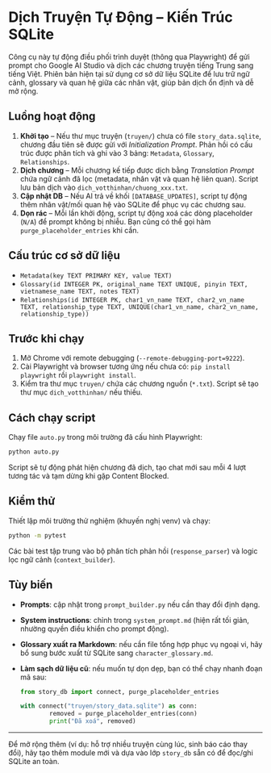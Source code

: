 # Dịch Truyện Tự Động – Kiến Trúc SQLite

Công cụ này tự động điều phối trình duyệt (thông qua Playwright) để gửi prompt cho Google AI Studio và dịch các chương truyện tiếng Trung sang tiếng Việt. Phiên bản hiện tại sử dụng cơ sở dữ liệu SQLite để lưu trữ ngữ cảnh, glossary và quan hệ giữa các nhân vật, giúp bản dịch ổn định và dễ mở rộng.

## Luồng hoạt động

1. **Khởi tạo** – Nếu thư mục truyện (`truyen/`) chưa có file `story_data.sqlite`, chương đầu tiên sẽ được gửi với *Initialization Prompt*. Phản hồi có cấu trúc được phân tích và ghi vào 3 bảng: `Metadata`, `Glossary`, `Relationships`.
2. **Dịch chương** – Mỗi chương kế tiếp được dịch bằng *Translation Prompt* chứa ngữ cảnh đã lọc (metadata, nhân vật và quan hệ liên quan). Script lưu bản dịch vào `dich_votthinhan/chuong_xxx.txt`.
3. **Cập nhật DB** – Nếu AI trả về khối `[DATABASE_UPDATES]`, script tự động thêm nhân vật/mối quan hệ vào SQLite để phục vụ các chương sau.
4. **Dọn rác** – Mỗi lần khởi động, script tự động xoá các dòng placeholder (`N/A`) để prompt không bị nhiễu. Bạn cũng có thể gọi hàm `purge_placeholder_entries` khi cần.

## Cấu trúc cơ sở dữ liệu

- `Metadata(key TEXT PRIMARY KEY, value TEXT)`
- `Glossary(id INTEGER PK, original_name TEXT UNIQUE, pinyin TEXT, vietnamese_name TEXT, notes TEXT)`
- `Relationships(id INTEGER PK, char1_vn_name TEXT, char2_vn_name TEXT, relationship_type TEXT, UNIQUE(char1_vn_name, char2_vn_name, relationship_type))`

## Trước khi chạy

1. Mở Chrome với remote debugging (`--remote-debugging-port=9222`).
2. Cài Playwright và browser tương ứng nếu chưa có: `pip install playwright` rồi `playwright install`.
3. Kiểm tra thư mục `truyen/` chứa các chương nguồn (`*.txt`). Script sẽ tạo thư mục `dich_votthinhan/` nếu thiếu.

## Cách chạy script

Chạy file `auto.py` trong môi trường đã cấu hình Playwright:

```bash
python auto.py
```

Script sẽ tự động phát hiện chương đã dịch, tạo chat mới sau mỗi 4 lượt tương tác và tạm dừng khi gặp Content Blocked.

## Kiểm thử

Thiết lập môi trường thử nghiệm (khuyến nghị venv) và chạy:

```bash
python -m pytest
```

Các bài test tập trung vào bộ phân tích phản hồi (`response_parser`) và logic lọc ngữ cảnh (`context_builder`).

## Tùy biến

- **Prompts**: cập nhật trong `prompt_builder.py` nếu cần thay đổi định dạng.
- **System instructions**: chỉnh trong `system_prompt.md` (hiện rất tối giản, nhường quyền điều khiển cho prompt động).
- **Glossary xuất ra Markdown**: nếu cần file tổng hợp phục vụ ngoại vi, hãy bổ sung bước xuất từ SQLite sang `character_glossary.md`.
- **Làm sạch dữ liệu cũ**: nếu muốn tự dọn dẹp, bạn có thể chạy nhanh đoạn mã sau:

	```python
	from story_db import connect, purge_placeholder_entries

	with connect("truyen/story_data.sqlite") as conn:
			removed = purge_placeholder_entries(conn)
			print("Đã xoá", removed)
	```

---
Để mở rộng thêm (ví dụ: hỗ trợ nhiều truyện cùng lúc, sinh báo cáo thay đổi), hãy tạo thêm module mới và dựa vào lớp `story_db` sẵn có để đọc/ghi SQLite an toàn.
